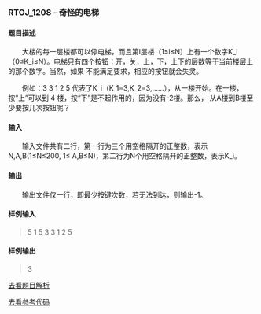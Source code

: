 ### RTOJ_1208 - 奇怪的电梯

#### 题目描述

&emsp;&emsp;大楼的每一层楼都可以停电梯，而且第i层楼（1≤i≤N）上有一个数字K_i（0≤K_i≤N）。电梯只有四个按钮：开，关，上，下，上下的层数等于当前楼层上的那个数字。当然，如果 不能满足要求，相应的按钮就会失灵。

&emsp;&emsp;例如：3 3 1 2 5 代表了K_i（K_1=3,K_2=3,……），从一楼开始。在一楼，按“上”可以到 4 楼，按“下”是不起作用的，因为没有-2楼。那么， 从A楼到B楼至少要按几次按钮呢？

#### 输入

&emsp;&emsp;输入文件共有二行，第一行为三个用空格隔开的正整数，表示N,A,B(1≤N≤200, 1≤ A,B≤N)，第二行为N个用空格隔开的正整数，表示K_i。

#### 输出

&emsp;&emsp;输出文件仅一行，即最少按键次数，若无法到达，则输出-1。

#### 样例输入

>5 1 5
3 3 1 2 5 

#### 样例输出

>3

[去看题目解析](./analysis.md)

[去看参考代码](./main.cpp)

